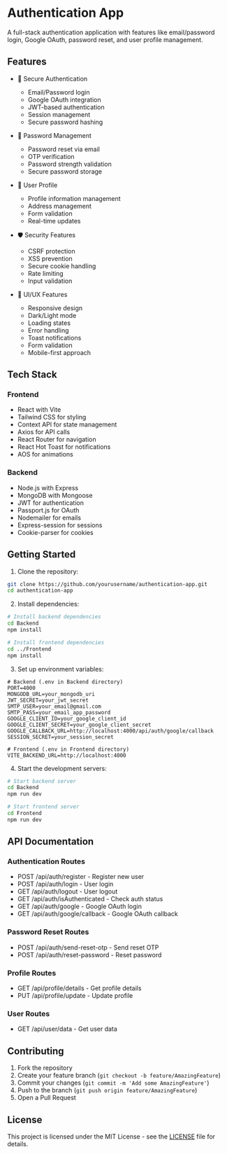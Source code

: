 # Authentication App

A full-stack authentication application with features like email/password login, Google OAuth, password reset, and user profile management.

## Features

- 🔐 Secure Authentication
  - Email/Password login
  - Google OAuth integration
  - JWT-based authentication
  - Session management
  - Secure password hashing

- 🔄 Password Management
  - Password reset via email
  - OTP verification
  - Password strength validation
  - Secure password storage

- 👤 User Profile
  - Profile information management
  - Address management
  - Form validation
  - Real-time updates

- 🛡️ Security Features
  - CSRF protection
  - XSS prevention
  - Secure cookie handling
  - Rate limiting
  - Input validation

- 🎨 UI/UX Features
  - Responsive design
  - Dark/Light mode
  - Loading states
  - Error handling
  - Toast notifications
  - Form validation
  - Mobile-first approach

## Tech Stack

### Frontend
- React with Vite
- Tailwind CSS for styling
- Context API for state management
- Axios for API calls
- React Router for navigation
- React Hot Toast for notifications
- AOS for animations

### Backend
- Node.js with Express
- MongoDB with Mongoose
- JWT for authentication
- Passport.js for OAuth
- Nodemailer for emails
- Express-session for sessions
- Cookie-parser for cookies

## Getting Started

1. Clone the repository:
```bash
git clone https://github.com/yourusername/authentication-app.git
cd authentication-app
```

2. Install dependencies:
```bash
# Install backend dependencies
cd Backend
npm install

# Install frontend dependencies
cd ../Frontend
npm install
```

3. Set up environment variables:
```env
# Backend (.env in Backend directory)
PORT=4000
MONGODB_URL=your_mongodb_uri
JWT_SECRET=your_jwt_secret
SMTP_USER=your_email@gmail.com
SMTP_PASS=your_email_app_password
GOOGLE_CLIENT_ID=your_google_client_id
GOOGLE_CLIENT_SECRET=your_google_client_secret
GOOGLE_CALLBACK_URL=http://localhost:4000/api/auth/google/callback
SESSION_SECRET=your_session_secret

# Frontend (.env in Frontend directory)
VITE_BACKEND_URL=http://localhost:4000
```

4. Start the development servers:
```bash
# Start backend server
cd Backend
npm run dev

# Start frontend server
cd Frontend
npm run dev
```

## API Documentation

### Authentication Routes
- POST /api/auth/register - Register new user
- POST /api/auth/login - User login
- GET /api/auth/logout - User logout
- GET /api/auth/isAuthenticated - Check auth status
- GET /api/auth/google - Google OAuth login
- GET /api/auth/google/callback - Google OAuth callback

### Password Reset Routes
- POST /api/auth/send-reset-otp - Send reset OTP
- POST /api/auth/reset-password - Reset password

### Profile Routes
- GET /api/profile/details - Get profile details
- PUT /api/profile/update - Update profile

### User Routes
- GET /api/user/data - Get user data

## Contributing

1. Fork the repository
2. Create your feature branch (`git checkout -b feature/AmazingFeature`)
3. Commit your changes (`git commit -m 'Add some AmazingFeature'`)
4. Push to the branch (`git push origin feature/AmazingFeature`)
5. Open a Pull Request

## License

This project is licensed under the MIT License - see the [LICENSE](LICENSE) file for details. 